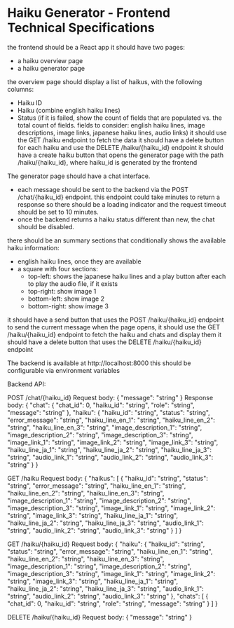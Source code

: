 # Haiku Generator - Frontend Technical Specifications

the frontend should be a React app
it should have two pages:
- a haiku overview page
- a haiku generator page

the overview page should display a list of haikus, with the following columns:
- Haiku ID
- Haiku (combine english haiku lines)
- Status (if it is failed, show the count of fields that are populated vs. the total count of fields. fields to consider: english haiku lines, image descriptions, image links, japanese haiku lines, audio links)
it should use the GET /haiku endpoint to fetch the data
it should have a delete button for each haiku and use the DELETE /haiku/{haiku_id} endpoint
it should have a create haiku button that opens the generator page with the path /haiku/{haiku_id}, where haiku_id is generated by the frontend

The generator page should have a chat interface.
- each message should be sent to the backend via the POST /chat/{haiku_id} endpoint. this endpoint could take minutes to return a response so there should be a loading indicator and the request timeout should be set to 10 minutes.
- once the backend returns a haiku status different than new, the chat should be disabled.

there should be an summary sections that conditionally shows the available haiku information:   
- english haiku lines, once they are available
- a square with four sections:
    - top-left: shows the japanese haiku lines and a play button after each to play the audio file, if it exists
    - top-right: show image 1
    - bottom-left: show image 2
    - bottom-right: show image 3

it should have a send button that uses the POST /haiku/{haiku_id} endpoint to send the current message
when the page opens, it should use the GET /haiku/{haiku_id} endpoint to fetch the haiku and chats and display them
it should have a delete button that uses the DELETE /haiku/{haiku_id} endpoint

The backend is available at http://localhost:8000
this should be configurable via environment variables

Backend API:

POST /chat/{haiku_id}
Request body:
{
    "message": "string"
}
Response body:
{
  "chat": {
    "chat_id": 0,
    "haiku_id": "string",
    "role": "string",
    "message": "string"
  },
  "haiku": {
    "haiku_id": "string",
    "status": "string",
    "error_message": "string",
    "haiku_line_en_1": "string",
    "haiku_line_en_2": "string",
    "haiku_line_en_3": "string",
    "image_description_1": "string",
    "image_description_2": "string",
    "image_description_3": "string",
    "image_link_1": "string",
    "image_link_2": "string",
    "image_link_3": "string",
    "haiku_line_ja_1": "string",
    "haiku_line_ja_2": "string",
    "haiku_line_ja_3": "string",
    "audio_link_1": "string",
    "audio_link_2": "string",
    "audio_link_3": "string"
  }
}

GET /haiku
Request body:
{
  "haikus": [
    {
      "haiku_id": "string",
      "status": "string",
      "error_message": "string",
      "haiku_line_en_1": "string",
      "haiku_line_en_2": "string",
      "haiku_line_en_3": "string",
      "image_description_1": "string",
      "image_description_2": "string",
      "image_description_3": "string",
      "image_link_1": "string",
      "image_link_2": "string",
      "image_link_3": "string",
      "haiku_line_ja_1": "string",
      "haiku_line_ja_2": "string",
      "haiku_line_ja_3": "string",
      "audio_link_1": "string",
      "audio_link_2": "string",
      "audio_link_3": "string"
    }
  ]
}

GET /haiku/{haiku_id}
Request body:
{
  "haiku": {
    "haiku_id": "string",
    "status": "string",
    "error_message": "string",
    "haiku_line_en_1": "string",
    "haiku_line_en_2": "string",
    "haiku_line_en_3": "string",
    "image_description_1": "string",
    "image_description_2": "string",
    "image_description_3": "string",
    "image_link_1": "string",
    "image_link_2": "string",
    "image_link_3": "string",
    "haiku_line_ja_1": "string",
    "haiku_line_ja_2": "string",
    "haiku_line_ja_3": "string",
    "audio_link_1": "string",
    "audio_link_2": "string",
    "audio_link_3": "string"
  },
  "chats": [
    {
      "chat_id": 0,
      "haiku_id": "string",
      "role": "string",
      "message": "string"
    }
  ]
}

DELETE /haiku/{haiku_id}
Request body:
{
  "message": "string"
}